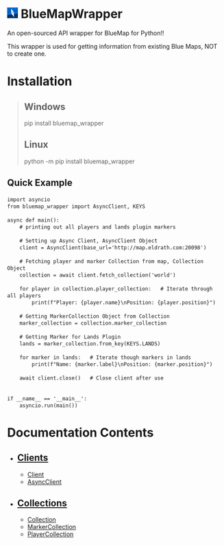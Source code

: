 <h1><img alt="bluemap logo" src="Documentation/images/bluemap_logo.png" height=25px> BlueMapWrapper</h1>

An open-sourced API wrapper for BlueMap for Python!!

This wrapper is used for getting information from existing Blue Maps, NOT to create one.

# Installation
>## Windows
> pip install bluemap_wrapper
> ## Linux
> python -m pip install bluemap_wrapper

## Quick Example
```commandline
import asyncio
from bluemap_wrapper import AsyncClient, KEYS

async def main():
    # printing out all players and lands plugin markers
    
    # Setting up Async Client, AsyncClient Object
    client = AsyncClient(base_url='http://map.eldrath.com:20098')   
    
    # Fetching player and marker Collection from map, Collection Object
    collection = await client.fetch_collection('world')   
    
    for player in collection.player_collection:   # Iterate through all players
        print(f"Player: {player.name}\nPosition: {player.position}")
        
    # Getting MarkerCollection Object from Collection
    marker_collection = collection.marker_collection
    
    # Getting Marker for Lands Plugin   
    lands = marker_collection.from_key(KEYS.LANDS) 
    
    for marker in lands:   # Iterate though markers in lands
        print(f"Name: {marker.label}\nPosition: {marker.position}")
        
    await client.close()   # Close client after use


if __name__ == '__main__':
    asyncio.run(main())
```

# Documentation Contents
- ## [Clients](Documentation/Clients.md#clients)
    - [Client](Documentation/Clients.md#client)
    - [AsyncClient](Documentation/Clients.md#asyncclient)
- ## [Collections](Documentation/Collections.md#collections)
  - [Collection](Documentation/Collections.md#collection)
  - [MarkerCollection](Documentation/Collections.md#markercollection)
  - [PlayerCollection](Documentation/Collections.md#playercollection)